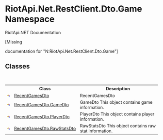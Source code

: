 # RiotApi.Net.RestClient.Dto.Game Namespace
RiotApi.NET Documentation 

\[Missing <summary> documentation for "N:RiotApi.Net.RestClient.Dto.Game"\]


## Classes
&nbsp;<table><tr><th></th><th>Class</th><th>Description</th></tr><tr><td>![Public class](media/pubclass.gif "Public class")</td><td><a href="b2b5a36a-d69d-cb29-a30e-8f1845837805">RecentGamesDto</a></td><td>
RecentGamesDto</td></tr><tr><td>![Public class](media/pubclass.gif "Public class")</td><td><a href="ca940ab4-a2c1-e5bd-a95d-1ef1c96be808">RecentGamesDto.GameDto</a></td><td>
GameDto This object contains game information.</td></tr><tr><td>![Public class](media/pubclass.gif "Public class")</td><td><a href="75f4fb34-ccfd-ed09-8de4-77d52c08f154">RecentGamesDto.PlayerDto</a></td><td>
PlayerDto This object contains player information.</td></tr><tr><td>![Public class](media/pubclass.gif "Public class")</td><td><a href="7112e3bd-20d7-21da-77f8-9dff38d018ea">RecentGamesDto.RawStatsDto</a></td><td>
RawStatsDto This object contains raw stat information.</td></tr></table>&nbsp;
